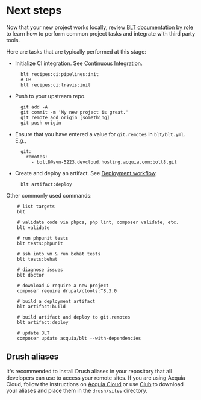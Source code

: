# Next steps

Now that your new project works locally, review [BLT documentation by role](https://blt.readthedocs.io/) to learn how to perform common project tasks and integrate with third party tools.

Here are tasks that are typically performed at this stage:

* Initialize CI integration. See [Continuous Integration](ci.md).

        blt recipes:ci:pipelines:init
        # OR
        blt recipes:ci:travis:init

* Push to your upstream repo.

        git add -A
        git commit -m 'My new project is great.'
        git remote add origin [something]
        git push origin

* Ensure that you have entered a value for `git.remotes` in `blt/blt.yml`. E.g.,

        git:
          remotes:
            - bolt8@svn-5223.devcloud.hosting.acquia.com:bolt8.git

* Create and deploy an artifact. See [Deployment workflow](deploy.md).

        blt artifact:deploy

Other commonly used commands:

        # list targets
        blt

        # validate code via phpcs, php lint, composer validate, etc.
        blt validate

        # run phpunit tests
        blt tests:phpunit

        # ssh into vm & run behat tests
        blt tests:behat

        # diagnose issues
        blt doctor

        # download & require a new project
        composer require drupal/ctools:^8.3.0

        # build a deployment artifact
        blt artifact:build

        # build artifact and deploy to git.remotes
        blt artifact:deploy

        # update BLT
        composer update acquia/blt --with-dependencies

## Drush aliases

It's recommended to install Drush aliases in your repository that all developers can use to access your remote sites. If you are using Acquia Cloud, follow the instructions on [Acquia Cloud](https://docs.acquia.com/acquia-cloud/drush/aliases) or use [Club](https://github.com/acquia/club#usage) to download your aliases and place them in the `drush/sites` directory.
